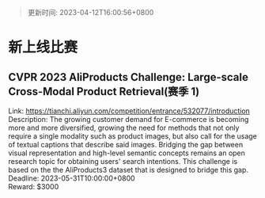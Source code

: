 > 更新时间: 2023-04-12T16:00:56+0800 

# 新上线比赛


## CVPR 2023 AliProducts Challenge: Large-scale Cross-Modal Product Retrieval(赛季 1)
Link: https://tianchi.aliyun.com/competition/entrance/532077/introduction  
Description: The growing customer demand for E-commerce is becoming more and more diversified, growing the need for methods that not only require a single modality such as product images, but also call for the usage of textual captions that describe said images. Bridging the gap between visual representation and high-level semantic concepts remains an open research topic for obtaining users' search intentions. This challenge is based on the the AliProducts3 dataset that is designed to bridge this gap.  
Deadline: 2023-05-31T10:00:00+0800  
Reward: $3000  

